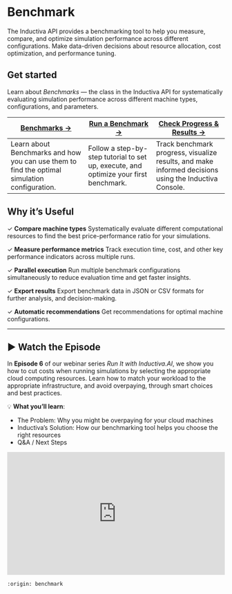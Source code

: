 # Benchmark
The Inductiva API provides a benchmarking tool to help you measure, compare, and optimize simulation performance across different configurations. Make data-driven decisions about resource allocation, cost optimization, and performance tuning.

## Get started
Learn about _Benchmarks_ — the class in the Inductiva API for systematically evaluating simulation performance across different machine types, configurations, and parameters.

| **[Benchmarks →](benchmarking.md)** | **[Run a Benchmark →](run-benchmarks.md)** | **[Check Progress & Results →](monitor-live.md)** |
|---|---|---|
| Learn about Benchmarks and how you can use them to find the optimal simulation configuration. | Follow a step-by-step tutorial to set up, execute, and optimize your first benchmark. | Track benchmark progress, visualize results, and make informed decisions using the Inductiva Console. |

## Why it’s Useful
✓ **Compare machine types** Systematically evaluate different computational resources to find the best price-performance ratio for your simulations.

✓ **Measure performance metrics** Track execution time, cost, and other key performance indicators across multiple runs.

✓ **Parallel execution** Run multiple benchmark configurations simultaneously to reduce evaluation time and get faster insights.

✓ **Export results** Export benchmark data in JSON or CSV formats for further analysis, and decision-making.

✓ **Automatic recommendations** Get recommendations for optimal machine configurations.

---

## ▶️ Watch the Episode
In **Episode 6** of our webinar series *Run It with Inductiva.AI*, we show you how to cut costs when running simulations by selecting the appropriate cloud computing resources. Learn how to match your workload to the appropriate infrastructure, and avoid overpaying, through smart choices and best practices.

💡 **What you’ll learn**:
- The Problem: Why you might be overpaying for your cloud machines
- Inductiva’s Solution: How our benchmarking tool helps you choose the right resources
- Q&A / Next Steps

<div style="position: relative; padding-bottom: 56.25%; height: 0; overflow: hidden; max-width: 100%;">
  <iframe src="https://www.youtube.com/embed/0q8DHyItcS4?si=nGeZkokSrtlStXjE"
          title="YouTube video player"
          style="position: absolute; top: 0; left: 0; width: 100%; height: 100%; border: 0;"
          allow="accelerometer; autoplay; clipboard-write; encrypted-media; gyroscope; picture-in-picture; web-share"
          allowfullscreen
          referrerpolicy="strict-origin-when-cross-origin">
  </iframe>
</div>

```{banner}
:origin: benchmark
```